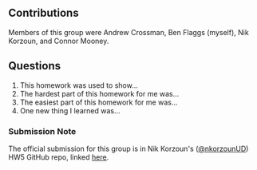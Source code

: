 ## Contributions
Members of this group were Andrew Crossman, Ben Flaggs (myself), Nik Korzoun, and Connor Mooney.

## Questions
1. This homework was used to show...
2. The hardest part of this homework for me was...
3. The easiest part of this homework for me was...
4. One new thing I learned was...

### Submission Note
The official submission for this group is in Nik Korzoun's ([@nkorzounUD](https://github.com/nkorzounUD)) HW5 GitHub repo, linked [here](https://github.com/nkorzounUD/DSPS_NKorzoun/tree/main/HW5).
